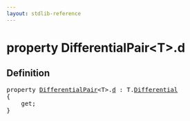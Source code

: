 ```yaml
---
layout: stdlib-reference
---
```


# property DifferentialPair\<T\>\.d

## Definition

<pre>
<span class='code_keyword'>property</span> <a href="/stdlib-reference/types/DifferentialPair/index" class="code_type">DifferentialPair</a>&lt;<span class="code_type">T</span>&gt;.<a href="/stdlib-reference/types/DifferentialPair/d">d</a> : <span class="code_type">T</span>.<a href="/stdlib-reference/types/DifferentialPair/Differential" class="code_type">Differential</a>
{
    get;
}
</pre>

